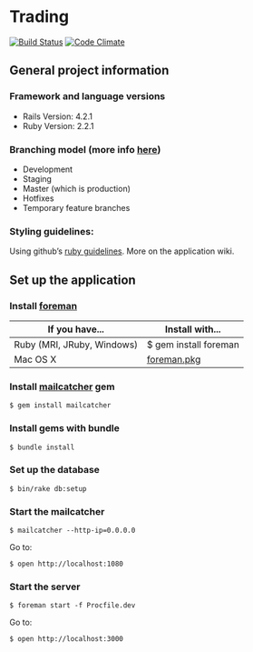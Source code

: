 # Trading

[![Build Status](https://semaphoreci.com/api/v1/projects/a88c3462-0aeb-434e-b34e-bd4a522f02e4/391629/shields_badge.svg)](https://semaphoreci.com/dbalexandre/trading)
[![Code Climate](https://codeclimate.com/github/dbalexandre/trading/badges/gpa.svg)](https://codeclimate.com/github/dbalexandre/trading)

## General project information

### Framework and language versions
- Rails Version: 4.2.1
- Ruby Version: 2.2.1

### Branching model (more info [here](http://nvie.com/posts/a-successful-git-branching-model/))

- Development
- Staging
- Master (which is production)
- Hotfixes
- Temporary feature branches

### Styling guidelines:

Using github’s [ruby guidelines](https://github.com/styleguide/ruby). More on the application wiki.

## Set up the application

### Install [foreman](https://github.com/ddollar/foreman#installation)

If you have...  | Install with...
------------- | -------------
Ruby (MRI, JRuby, Windows)  | $ gem install foreman
Mac OS X  | [foreman.pkg](http://assets.foreman.io/foreman/foreman.pkg)

### Install [mailcatcher](http://mailcatcher.me/) gem

    $ gem install mailcatcher

### Install gems with bundle

    $ bundle install

### Set up the database

    $ bin/rake db:setup

### Start the mailcatcher

    $ mailcatcher --http-ip=0.0.0.0

Go to:

    $ open http://localhost:1080

### Start the server

    $ foreman start -f Procfile.dev

Go to:

    $ open http://localhost:3000
